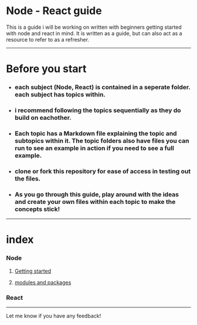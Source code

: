 # Node - React guide
 This is a guide i will be working on written with beginners getting started with node and react in mind. It is written as a guide, but can also act as a resource to refer to as a refresher.

---
# Before you start

* ### each subject (Node, React) is contained in a seperate folder. each subject has topics within.

* ### i recommend following the topics sequentially as they do build on eachother. 

* ### Each topic has a Markdown file explaining the topic and subtopics within it. The topic folders also have files you can run to see an example in action if you need to see a full example.

* ### clone or fork this repository for ease of access in testing out the files.

* ### As you go through this guide, play around with the ideas and create your own files within each topic to make the concepts stick!
---
# index
 ### Node
1. [Getting started](/node/get-started/get-started.md#how-to-import)

 2. [modules and packages](/node/modules-packages/modules.md#modules-packages)

 ### React

---
Let me know if you have any feedback!
